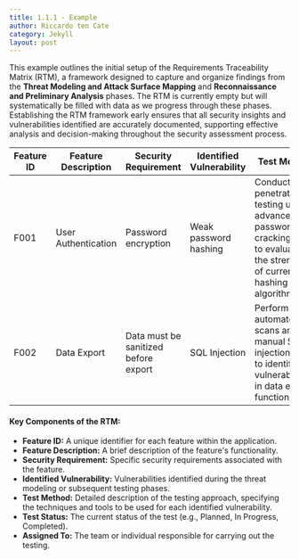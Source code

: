 ```yaml
---
title: 1.1.1 - Example
author: Riccardo ten Cate
category: Jekyll
layout: post
---
```


This example outlines the initial setup of the Requirements Traceability Matrix (RTM), a framework designed to capture and organize findings from the **Threat Modeling and Attack Surface Mapping** and **Reconnaissance and Preliminary Analysis** phases. The RTM is currently empty but will systematically be filled with data as we progress through these phases. Establishing the RTM framework early ensures that all security insights and vulnerabilities identified are accurately documented, supporting effective analysis and decision-making throughout the security assessment process.


| Feature ID | Feature Description | Security Requirement                 | Identified Vulnerability | Test Method                                                                                                                | Test Status | Assigned To   |
| ---------- | ------------------- | ------------------------------------ | ------------------------ | -------------------------------------------------------------------------------------------------------------------------- | ----------- | ------------- |
| F001       | User Authentication | Password encryption                  | Weak password hashing    | Conduct penetration testing using advanced password cracking tools to evaluate the strength of current hashing algorithms. | Planned     | Security Team |
| F002       | Data Export         | Data must be sanitized before export | SQL Injection            | Perform automated scans and manual SQL injection tests to identify vulnerabilities in data export functionalities.         | Completed   | Dev Team      |

#### Key Components of the RTM:

- **Feature ID:** A unique identifier for each feature within the application.
- **Feature Description:** A brief description of the feature's functionality.
- **Security Requirement:** Specific security requirements associated with the feature.
- **Identified Vulnerability:** Vulnerabilities identified during the threat modeling or subsequent testing phases.
- **Test Method:** Detailed description of the testing approach, specifying the techniques and tools to be used for each identified vulnerability.
- **Test Status:** The current status of the test (e.g., Planned, In Progress, Completed).
- **Assigned To:** The team or individual responsible for carrying out the testing.
